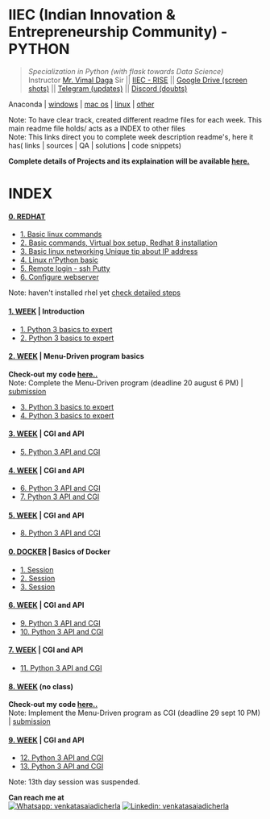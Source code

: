 # IIEC (Indian Innovation & Entrepreneurship Community) - PYTHON 
>  *Specialization in Python (with flask towards Data Science)*   
Instructor [Mr. Vimal Daga](https://www.linkedin.com/in/vimaldaga/) Sir || [IIEC - RISE](https://www.linkedin.com/company/iiec-rise/) || [Google Drive (screen shots)](https://drive.google.com/drive/folders/1RAJNUsdK2TWK94rrByaouXPkKDlR6-vb) || [Telegram (updates)](https://t.me/joinchat/AAAAAFepWVRLIsjqwCO6_w) || [Discord (doubts)](https://discord.com/channels/740913042413584425/741758894581350411)		


Anaconda | [windows](https://repo.anaconda.com/archive/Anaconda3-2020.07-Windows-x86_64.exe) | [mac os](https://repo.anaconda.com/archive/Anaconda3-2020.07-MacOSX-x86_64.pkg
) | [linux](https://repo.anaconda.com/archive/Anaconda3-2020.07-Linux-x86_64.sh
) | [other](https://www.anaconda.com/products/individual)
 
Note: To have clear track, created different readme files for each week. This main readme file holds/ acts as a INDEX to other files  
Note: This links direct you to complete week description readme's, here it has( links | sources | QA | solutions | code snippets)  

**Complete details of Projects and its explaination will be available [here.](https://github.com/AdicherlaVenkataSai/iiec-python/tree/master/projects)**

# INDEX
#### [0. REDHAT](https://github.com/AdicherlaVenkataSai/iiec-python/blob/master/redhat_readme.md)
-  [1. Basic linux commands ](https://youtu.be/8Q83qs2MAVA) 
-  [2. Basic commands, Virtual box setup, Redhat 8 installation](https://youtu.be/JBNvnINsswo) 
-  [3. Basic linux networking Unique tip about IP address](https://youtu.be/lpZysBJ2CRA)   
-  [4. Linux n'Python basic ](https://youtu.be/aPyJQVC6R9E) 
-  [5. Remote login - ssh Putty ](https://youtu.be/23u8LKt6uSw) 
-  [6. Configure webserver](https://youtu.be/nXJEe8WoBmg) 

Note: haven't installed rhel yet [check detailed steps](https://github.com/AdicherlaVenkataSai/iiec-python/edit/master/redhat_readme.md)

#### [1. WEEK](https://github.com/AdicherlaVenkataSai/iiec-python/blob/master/week1_readme.md) | Introduction
-  [1. Python 3 basics to expert](https://youtu.be/VW0PUBSxVxg)
-  [2. Python 3 basics to expert](https://youtu.be/Mk3HvO3YEl8)  

#### [2. WEEK](https://github.com/AdicherlaVenkataSai/iiec-python/blob/master/week2_readme.md) | Menu-Driven program basics  
**Check-out my code [here..](https://github.com/AdicherlaVenkataSai/iiec-python/blob/master/projects/1.%20Menu-Driven(commands%20based)/tau.py)**  
Note: Complete the Menu-Driven program (deadline 20 august 6 PM) | [submission](https://forms.gle/qprYM77twNRabGG98)
-  [3. Python 3 basics to expert](https://youtu.be/ElOJReuu60g)
-  [4. Python 3 basics to expert](https://youtu.be/2PjfpSgtuE8)  

#### [3. WEEK](https://github.com/AdicherlaVenkataSai/iiec-python/blob/master/week3_readme.md) | CGI and API
-  [5. Python 3 API and CGI](https://www.youtube.com/watch?v=vBUx9KZyoZM&feature=youtu.be)

#### [4. WEEK](https://github.com/AdicherlaVenkataSai/iiec-python/blob/master/week4_readme.md) | CGI and API
-  [6. Python 3 API and CGI](https://www.youtube.com/watch?v=XXddYlWr6p8&feature=youtu.be)
-  [7. Python 3 API and CGI](https://www.youtube.com/watch?v=osbBiyxTRHg&feature=youtu.be)


#### [5. WEEK](https://github.com/AdicherlaVenkataSai/iiec-python/blob/master/week5_readme.md) | CGI and API
-  [8. Python 3 API and CGI](https://www.youtube.com/watch?v=p-9unDfaZCo)

#### [0. DOCKER](https://github.com/AdicherlaVenkataSai/iiec-python/blob/master/docker_readme.md) | Basics of Docker
-  [1. Session](https://www.youtube.com/watch?v=-lpDRE3Fcj0&feature=youtu.be)
-  [2. Session](https://www.youtube.com/watch?v=YCIf4Aj7Uoc&feature=youtu.be)
-  [3. Session](https://www.youtube.com/watch?v=wmGgmaMmPEQ&feature=youtu.be)

#### [6. WEEK](https://github.com/AdicherlaVenkataSai/iiec-python/blob/master/week6_readme.md) | CGI and API
-  [9. Python 3 API and CGI](https://youtu.be/OFzbAn0IAfQ)
-  [10. Python 3 API and CGI](https://youtu.be/-3n3ifUDIh8)


#### [7. WEEK](https://github.com/AdicherlaVenkataSai/iiec-python/blob/master/week7_readme.md) | CGI and API
-  [11. Python 3 API and CGI](https://youtu.be/OFzbAn0IAfQ)

#### [8. WEEK]() (no class)     
**Check-out my code [here..]()**       
Note: Implement the Menu-Driven program as CGI (deadline 29 sept 10 PM) | [submission](https://bit.ly/pythontask2)

#### [9. WEEK](https://github.com/AdicherlaVenkataSai/iiec-python/blob/master/week8_readme.md) | CGI and API
-  [12. Python 3 API and CGI](https://www.youtube.com/watch?v=BQh4Qto_V68&feature=youtu.be)
-  [13. Python 3 API and CGI](https://www.youtube.com/watch?v=zllkohlUpp0&feature=youtu.be)     

Note: 13th day session was suspended.

**Can reach me at**     
[![Whatsapp: venkatasaiadicherla](https://img.shields.io/badge/-venkatasaiadicherla-%2325D366.svg?&flat-square&logo=whatsapp&logoColor=white&link=https://wa.me/+918008527755)](https://wa.me/+918008527755)
[![Linkedin: venkatasaiadicherla](https://img.shields.io/badge/-venkatasaiadicherla-blue?style=flat-square&logo=Linkedin&logoColor=white&link=https://www.linkedin.com/in/adicherlavenkatasai/)](https://www.linkedin.com/in/adicherlavenkatasai/)





